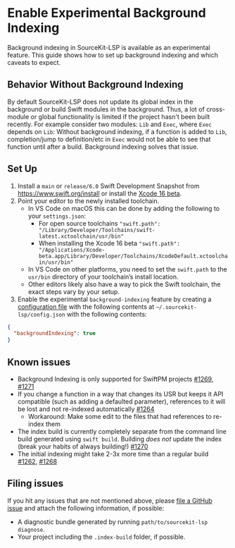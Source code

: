 # Enable Experimental Background Indexing

Background indexing in SourceKit-LSP is available as an experimental feature. This guide shows how to set up background indexing and which caveats to expect.

## Behavior Without Background Indexing

By default SourceKit-LSP does not update its global index in the background or build Swift modules in the background. Thus, a lot of cross-module or global functionality is limited if the project hasn't been built recently. For example consider two modules: `Lib` and `Exec`, where `Exec` depends on `Lib`: Without background indexing, if a function is added to `Lib`, completion/jump to definition/etc in `Exec` would not be able to see that function until after a build. Background indexing solves that issue.

## Set Up

1. Install a `main` or `release/6.0` Swift Development Snapshot from https://www.swift.org/install or install the [Xcode 16 beta](https://developer.apple.com/xcode/).
2. Point your editor to the newly installed toolchain.
   - In VS Code on macOS this can be done by adding the following to your `settings.json`:
     - For open source toolchains `"swift.path": "/Library/Developer/Toolchains/swift-latest.xctoolchain/usr/bin"`
     - When installing the Xcode 16 beta `"swift.path": "/Applications/Xcode-beta.app/Library/Developer/Toolchains/XcodeDefault.xctoolchain/usr/bin"`
   - In VS Code on other platforms, you need to set the `swift.path` to the `usr/bin` directory of your toolchain’s install location.
   - Other editors likely also have a way to pick the Swift toolchain, the exact steps vary by your setup.
3. Enable the experimental `background-indexing` feature by creating a [configuration file](Configuration%20File.md) with the following contents at `~/.sourcekit-lsp/config.json` with the following contents:
```json
{
  "backgroundIndexing": true
}
```

## Known issues

- Background Indexing is only supported for SwiftPM projects [#1269](https://github.com/swiftlang/sourcekit-lsp/issues/1269), [#1271](https://github.com/swiftlang/sourcekit-lsp/issues/1271)
- If you change a function in a way that changes its USR but keeps it API compatible (such as adding a defaulted parameter), references to it will be lost and not re-indexed automatically [#1264](https://github.com/swiftlang/sourcekit-lsp/issues/1264)
  - Workaround: Make some edit to the files that had references to re-index them
- The index build is currently completely separate from the command line build generated using `swift build`. Building *does not* update the index (break your habits of always building!) [#1270](https://github.com/swiftlang/sourcekit-lsp/issues/1270)
- The initial indexing might take 2-3x more time than a regular build [#1262](https://github.com/swiftlang/sourcekit-lsp/issues/1262), [#1268](https://github.com/swiftlang/sourcekit-lsp/issues/1268)

## Filing issues

If you hit any issues that are not mentioned above, please [file a GitHub issue](https://github.com/swiftlang/sourcekit-lsp/issues/new/choose) and attach the following information, if possible:
- A diagnostic bundle generated by running `path/to/sourcekit-lsp diagnose`.
- Your project including the `.index-build` folder, if possible.
